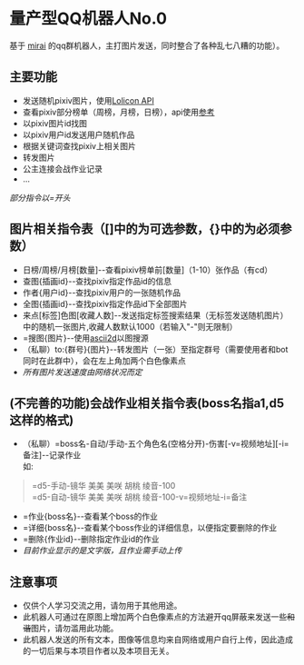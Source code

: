 # 量产型QQ机器人No.0
基于 [mirai](https://github.com/mamoe/mirai) 的qq群机器人，主打图片发送，同时整合了各种乱七八糟的功能）。
## 主要功能
* 发送随机pixiv图片，使用[Lolicon API](https://api.lolicon.app/setu/)
* 查看pixiv部分榜单（周榜，月榜，日榜），api使用[参考](https://zhuanlan.zhihu.com/p/35243511)
* 以pixiv图片id找图
* 以pixiv用户id发送用户随机作品
* 根据关键词查找pixiv上相关图片
* 转发图片
* 公主连接会战作业记录
* ...

*部分指令以=开头*

## 图片相关指令表（[]中的为可选参数，{}中的为必须参数）
* 日榜/周榜/月榜[数量]--查看pixiv榜单前[数量]（1-10）张作品（有cd）
* 查图{插画id}--查找pixiv指定作品id的信息
* 作者{用户id}--查找pixiv用户的一张随机作品
* 全图{插画id}--查找pixiv指定作品id下全部图片
* 来点[标签]色图[收藏人数]--发送指定标签搜索结果（无标签发送随机图片）中的随机一张图片,收藏人数默认1000（若输入"-"则无限制）
* =搜图{图片}--使用[ascii2d](https://ascii2d.net)以图搜源
* （私聊）to:{群号}{图片}--转发图片（一张）至指定群号（需要使用者和bot同时在此群中），会在左上角加两个白色像素点
* *所有图片发送速度由网络状况而定*
## (**不完善的功能**)会战作业相关指令表(boss名指a1,d5这样的格式)
* （私聊）=boss名-自动/手动-五个角色名(空格分开)-伤害[-v=视频地址][-i=备注]--记录作业\
如: 
> =d5-手动-镜华 美美 美咲 胡桃 绫音-100 \
> =d5-自动-镜华 美美 美咲 胡桃 绫音-100-v=视频地址-i=备注
* =作业{boss名}--查看某个boss的作业
* =详细{boss名}--查看某个boss作业的详细信息，以便指定要删除的作业
* =删除{作业id}--删除指定作业id的作业
* *目前作业显示的是文字版，且作业需手动上传*
## 注意事项
* 仅供个人学习交流之用，请勿用于其他用途。
* 此机器人可通过在原图上增加两个白色像素点的方法避开qq屏蔽来发送一些~~和谐~~图片，请勿滥用此功能。
* 此机器人发送的所有文本，图像等信息均来自网络或用户自行上传，因此造成的一切后果与本项目作者以及本项目无关。